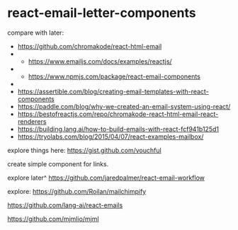 # react-email-letter-components

compare with later:
- https://github.com/chromakode/react-html-email
- - https://www.emailjs.com/docs/examples/reactjs/
- - https://www.npmjs.com/package/react-email-components
- 
- https://assertible.com/blog/creating-email-templates-with-react-components
- https://paddle.com/blog/why-we-created-an-email-system-using-react/
- https://bestofreactjs.com/repo/chromakode-react-html-email-react-renderers
- https://building.lang.ai/how-to-build-emails-with-react-fcf941b125d1
- https://tryolabs.com/blog/2015/04/07/react-examples-mailbox/


explore things here: https://gist.github.com/vouchful


create simple component for links.

explore later^ https://github.com/jaredpalmer/react-email-workflow

explore: https://github.com/Roilan/mailchimpify

https://github.com/lang-ai/react-emails

https://github.com/mjmlio/mjml